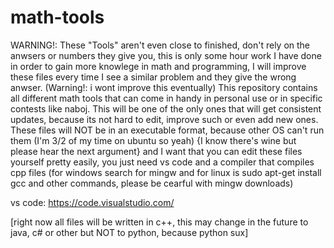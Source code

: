# math-tools
WARNING!: These "Tools" aren't even close to finished, don't rely on the anwsers or numbers they give you, this is only some hour work I have done in order to gain
more knowlege in math and programming, I will improve these files every time I see a similar problem and they give the wrong anwser. (Warning!: i wont improve this eventually) 
This repository contains all different math tools that can come in handy in personal use or in specific 
contests like naboj. 
This will be one of the only ones that will get consistent updates, because its not hard to edit, improve such or even add new ones. 
These files will NOT be in an executable format, because other OS can't run them (I'm 3/2 of my time on ubuntu so yeah) {I know there's wine but please hear the next argument}
and I want that you can edit these files yourself pretty easily, you just need vs code and a compiler that compiles cpp files 
(for windows search for mingw and for linux is sudo apt-get install gcc  and other commands, please be cearful with mingw downloads)

vs code: https://code.visualstudio.com/

[right now all files will be written in c++, this may change in the future
to java, c# or other but NOT to python, because python sux]
